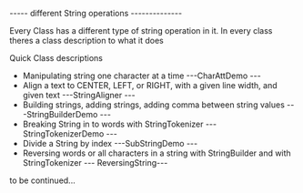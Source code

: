 -----    different String operations --------------

Every Class has a different type of string operation in it.
In every class theres a class description to what it does

Quick Class descriptions

* Manipulating string one character at a time  ---CharAttDemo --- 
* Align a text to CENTER, LEFT, or RIGHT, with a given line width, and given text ---StringAligner ---
* Building strings, adding strings, adding comma between string values  ---StringBuilderDemo ---
* Breaking String in to words with StringTokenizer  ---StringTokenizerDemo ---
* Divide a String by index ---SubStringDemo ---
* Reversing words or all characters in a string with StringBuilder and with StringTokenizer --- ReversingString---




to be continued...
